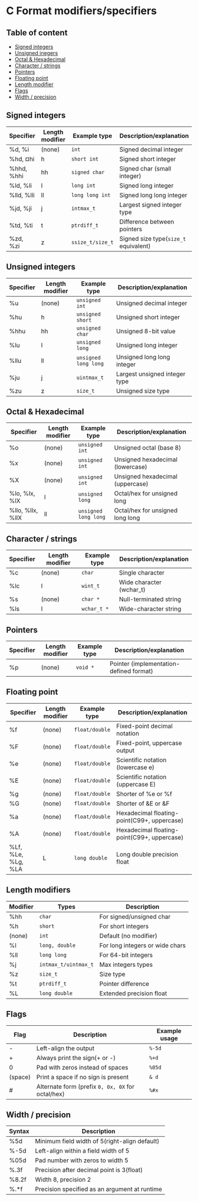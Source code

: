 # C Format modifiers/specifiers

## Table of content

* [Signed integers](#signed-integers)
* [Unsigned inegers](#unsigned-integers)
* [Octal & Hexadecimal](#octal-&-hexadecimal)
* [Character / strings](#character-/-strings)
* [Pointers](#pointers)
* [Floating point](#floating-point)
* [Length modifier](#length-modifier)
* [Flags](#flags)
* [Width / precision](#width-/-precision)

## Signed integers

| **Specifier** | **Length modifier** | **Example type** | **Description/explanation** |
|---------------|---------------------|------------------|-----------------------------|
|%d, %i|(none)|`int`|Signed decimal integer|
|%hd, ¤hi|h|`short int`|Signed short integer|
|%hhd, %hhi|hh|`signed char`|Signed char (small integer)|
|%ld, %li|l|`long int`|Signed long integer|
|%lld, %lli|ll|`long long int`|Signed long long integer|
|%jd, %ji|j|`intmax_t`|Largest signed integer type|
|%td, %ti|t|`ptrdiff_t`|Difference between pointers|
|%zd, %zi|z|`ssize_t/size_t`|Signed size type(`size_t` equivalent)|

## Unsigned integers

| **Specifier** | **Length modifier** | **Example type** | **Description/explanation** |
|---------------|---------------------|------------------|-----------------------------|
|%u|(none)|`unsigned int`|Unsigned decimal integer|
|%hu|h|`unsigned short`|Unsigned short integer|
|%hhu|hh|`unsigned char`|Unsigned 8-bit value|
|%lu|l|`unsigned long`|Unsigned long integer|
|%llu|ll|`unsigned long long`|Unsigned long long integer|
|%ju|j|`uintmax_t`|Largest unsigned integer type|
|%zu|z|`size_t`|Unsigned size type|

## Octal & Hexadecimal

| **Specifier** | **Length modifier** | **Example type** | **Description/explanation** |
|---------------|---------------------|------------------|-----------------------------|
|%o|(none)|`unsigned int`|Unsigned octal (base 8)|
|%x|(none)|`unsigned int`|Unsigned hexadecimal (lowercase)|
|%X|(none)|`unsigned int`|Unsigned hexadecimal (uppercase)|
|%lo, %lx, %lX|l|`unsigned long`|Octal/hex for unsigned long|
|%llo, %llx, %llX|ll|`unsigned long long`|Octal/hex for unsigned long long|

## Character / strings

| **Specifier** | **Length modifier** | **Example type** | **Description/explanation** |
|---------------|---------------------|------------------|-----------------------------|
|%c|(none)|`char`|Single character|
|%lc|l|`wint_t`|Wide character (wchar_t)|
|%s|(none)|`char *`|Null-terminated string|
|%ls|l|`wchar_t *`|Wide-character string|

## Pointers

| **Specifier** | **Length modifier** | **Example type** | **Description/explanation** |
|---------------|---------------------|------------------|-----------------------------|
|%p|(none)|`void *`|Pointer (implementation-defined format)|

## Floating point

| **Specifier** | **Length modifier** | **Example type** | **Description/explanation** |
|---------------|---------------------|------------------|-----------------------------|
|%f|(none)|`float/double`|Fixed-point decimal notation|
|%F|(none)|`float/double`|Fixed-point, uppercase output|
|%e|(none)|`float/double`|Scientific notation (lowercase e)|
|%E|(none)|`float/double`|Scientific notation (uppercase E)|
|%g|(none)|`float/double`|Shorter of %e or %f|
|%G|(none)|`float/double`|Shorter of &E or &F|
|%a|(none)|`float/double`|Hexadecimal floating-point(C99+, uppercase)|
|%A|(none)|`float/double`|Hexadecimal floating-point(C99+, uppercase)|
|%Lf, %Le, %Lg, %LA|L|`long double`|Long double precision float|

## Length modifiers

| **Modifier** | **Types** | **Description** |
|--------------|-----------|-----------------|
|%hh|`char`|For signed/unsigned char|
|%h|`short`|For short integers|
|(none)|`int`|Default (no modifier)|
|%l|`long, double`|For long integers or wide chars|
|%ll|`long long`|For 64-bit integers|
|%j|`intmax_t/uintmax_t`|Max integers types|
|%z|`size_t`|Size type|
|%t|`ptrdiff_t`|Pointer difference|
|%L|`long double`|Extended precision float|

## Flags

| **Flag** | **Description** | **Example usage** |
|----------|-----------------|-------------------|
|-|Left-align the output|`%-5d`|
|+|Always print the sign(+ or -)|`%+d`|
|0|Pad with zeros instead of spaces|`%05d`|
|(space)|Print a space if no sign is present|`& d`|
|#|Alternate form (prefix `0, 0x, 0X` for octal/hex)|`%#x`|

## Width / precision

| **Syntax** | **Description** |
|------------|-----------------|
|%5d|Minimum field width of 5(right-align default)|
|%-5d|Left-align within a field width of 5|
|%05d|Pad number with zeros to width 5|
|%.3f|Precision after decimal point is 3(float)|
|%8.2f|Width 8, precision 2|
|%.*f|Precision specified as an argument at runtime|
